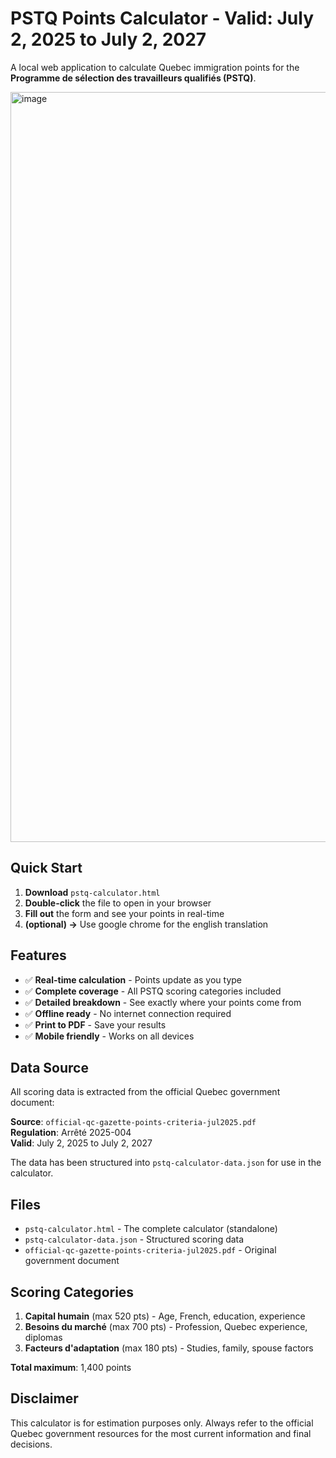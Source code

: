 # PSTQ Points Calculator - **Valid**: July 2, 2025 to July 2, 2027 

A local web application to calculate Quebec immigration points for the **Programme de sélection des travailleurs qualifiés (PSTQ)**.

<img width="1489" height="1200" alt="image" src="https://github.com/user-attachments/assets/9419baad-c87b-4f83-a710-fef0d1c687ea" />


## Quick Start

1. **Download** `pstq-calculator.html`
2. **Double-click** the file to open in your browser
3. **Fill out** the form and see your points in real-time
4. **(optional) ->** Use google chrome for the english translation

## Features

- ✅ **Real-time calculation** - Points update as you type
- ✅ **Complete coverage** - All PSTQ scoring categories included
- ✅ **Detailed breakdown** - See exactly where your points come from
- ✅ **Offline ready** - No internet connection required
- ✅ **Print to PDF** - Save your results
- ✅ **Mobile friendly** - Works on all devices

## Data Source

All scoring data is extracted from the official Quebec government document:

**Source**: `official-qc-gazette-points-criteria-jul2025.pdf`  
**Regulation**: Arrêté 2025-004  
**Valid**: July 2, 2025 to July 2, 2027  

The data has been structured into `pstq-calculator-data.json` for use in the calculator.

## Files

- `pstq-calculator.html` - The complete calculator (standalone)
- `pstq-calculator-data.json` - Structured scoring data
- `official-qc-gazette-points-criteria-jul2025.pdf` - Original government document

## Scoring Categories

1. **Capital humain** (max 520 pts) - Age, French, education, experience
2. **Besoins du marché** (max 700 pts) - Profession, Quebec experience, diplomas
3. **Facteurs d'adaptation** (max 180 pts) - Studies, family, spouse factors

**Total maximum**: 1,400 points

## Disclaimer

This calculator is for estimation purposes only. Always refer to the official Quebec government resources for the most current information and final decisions.

